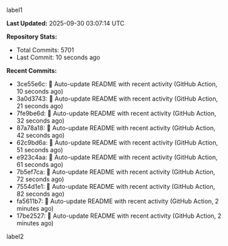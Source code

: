
label1 
<!-- ACTIVITY_START -->
**Last Updated:** 2025-09-30 03:07:14 UTC

**Repository Stats:**
- Total Commits: 5701
- Last Commit: 10 seconds ago

**Recent Commits:**
- 3ce55e6c: 🤖 Auto-update README with recent activity (GitHub Action, 10 seconds ago)
- 3a0d3743: 🤖 Auto-update README with recent activity (GitHub Action, 21 seconds ago)
- 7fe9be6d: 🤖 Auto-update README with recent activity (GitHub Action, 32 seconds ago)
- 87a78a18: 🤖 Auto-update README with recent activity (GitHub Action, 42 seconds ago)
- 62c9bd6a: 🤖 Auto-update README with recent activity (GitHub Action, 51 seconds ago)
- e923c4aa: 🤖 Auto-update README with recent activity (GitHub Action, 61 seconds ago)
- 7b5ef7ca: 🤖 Auto-update README with recent activity (GitHub Action, 72 seconds ago)
- 7554d1e1: 🤖 Auto-update README with recent activity (GitHub Action, 82 seconds ago)
- fa5611b7: 🤖 Auto-update README with recent activity (GitHub Action, 2 minutes ago)
- 17be2527: 🤖 Auto-update README with recent activity (GitHub Action, 2 minutes ago)
<!-- ACTIVITY_END -->

label2
